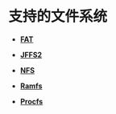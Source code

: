 # 支持的文件系统<a name="ZH-CN_TOPIC_0000001124888127"></a>

-   **[FAT](kernel-small-bundles-file-support-fat.md)**  

-   **[JFFS2](kernel-small-bundles-file-support-jffs2.md)**  

-   **[NFS](kernel-small-bundles-file-support-nfs.md)**  

-   **[Ramfs](kernel-small-bundles-file-support-ramfs.md)**  

-   **[Procfs](kernel-small-bundles-file-support-procfs.md)**  


